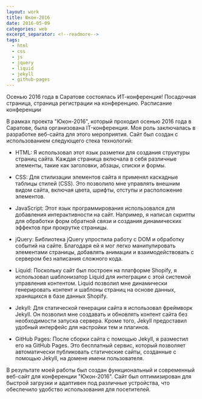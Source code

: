 ```yaml
---
layout: work
title: Юкон-2016
date: 2016-05-09
categories: web
excerpt_separator: <!--readmore-->
tags:
  - html
  - css
  - js
  - jquery
  - liquid
  - jekyll
  - github-pages
---
```

Осенью 2016 года в Саратове состоялась ИТ-конференция! 
Посадочная страница, страница регистрации на конференцию. Расписание конференции

В рамках проекта "Юкон-2016", который проходил осенью 2016 года в Саратове, была организована IT-конференция. Моя роль заключалась в разработке веб-сайта для этого мероприятия. Сайт был создан с использованием следующего стека технологий:

- HTML: Я использовал этот язык разметки для создания структуры страниц сайта. Каждая страница включала в себя различные элементы, такие как заголовки, абзацы, списки и формы.

- CSS: Для стилизации элементов сайта я применял каскадные таблицы стилей (CSS). Это позволило мне управлять внешним видом сайта, включая цвета, шрифты, отступы и расположение элементов.

- JavaScript: Этот язык программирования использовался для добавления интерактивности на сайт. Например, я написал скрипты для обработки форм обратной связи и создания динамических эффектов при прокрутке страницы.

- jQuery: Библиотека jQuery упростила работу с DOM и обработку событий на сайте. Благодаря ей я мог легко манипулировать элементами страницы, добавлять анимации и взаимодействовать с сервером без написания сложного кода.

- Liquid: Поскольку сайт был построен на платформе Shopify, я использовал шаблонизатор Liquid для интеграции с этой системой управления контентом. Liquid позволил мне динамически генерировать контент и шаблоны страниц на основе данных, хранящихся в базе данных Shopify.

- Jekyll: Для статической генерации сайта я использовал фреймворк Jekyll. Он позволил мне создавать и обновлять контент сайта без необходимости запуска сервера. Кроме того, Jekyll предоставил удобный интерфейс для настройки тем и плагинов.

- GitHub Pages: После сборки сайта с помощью Jekyll, я разместил его на GitHub Pages. Это бесплатный сервис, который позволяет автоматически публиковать статические сайты, созданные с помощью Jekyll, на домене имени пользователя.

В результате моей работы был создан функциональный и современный веб-сайт для конференции "Юкон-2016". Сайт был оптимизирован для быстрой загрузки и адаптивен под различные устройства, что обеспечило удобство использования для посетителей.
